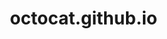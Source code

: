 # octocat.github.io

<!DOCTYPE html>
<html lang="ar" dir="rtl">
<head>
    <meta charset="UTF-8">
    <meta name="viewport" content="width=device-width, initial-scale=1.0">
    <title>أكاديمية البرمجة - تعلم لغات البرمجة</title>
    <link href="https://fonts.googleapis.com/css2?family=Cairo:wght@300;400;600;700&display=swap" rel="stylesheet">
    <link rel="stylesheet" href="https://cdnjs.cloudflare.com/ajax/libs/font-awesome/6.0.0/css/all.min.css">
    <meta name="google-signin-client_id" content="YOUR_GOOGLE_CLIENT_ID">
    <style>
        * {
            margin: 0;
            padding: 0;
            box-sizing: border-box;
        }

        body {
            font-family: 'Cairo', sans-serif;
            line-height: 1.6;
            color: #333;
            background: #f8f9fa;
        }

        .container {
            max-width: 1200px;
            margin: 0 auto;
            padding: 0 20px;
        }

        /* Header */
        header {
            background: linear-gradient(135deg, #667eea 0%, #764ba2 100%);
            color: white;
            padding: 1rem 0;
            position: fixed;
            width: 100%;
            top: 0;
            z-index: 1000;
            box-shadow: 0 2px 10px rgba(0,0,0,0.1);
        }

        nav {
            display: flex;
            justify-content: space-between;
            align-items: center;
        }

        .logo {
            font-size: 1.5rem;
            font-weight: bold;
            text-decoration: none;
            color: white;
        }

        .nav-links {
            display: flex;
            list-style: none;
            gap: 2rem;
        }

        .nav-links a {
            color: white;
            text-decoration: none;
            transition: opacity 0.3s;
        }

        .nav-links a:hover {
            opacity: 0.8;
        }

        .auth-buttons {
            display: flex;
            align-items: center;
            gap: 1rem;
        }

        .btn {
            padding: 0.75rem 1.5rem;
            border: none;
            border-radius: 25px;
            cursor: pointer;
            text-decoration: none;
            font-weight: 600;
            transition: all 0.3s ease;
            display: inline-flex;
            align-items: center;
            gap: 0.5rem;
        }

        .btn-primary {
            background: linear-gradient(45deg, #667eea, #764ba2);
            color: white;
        }

        .btn-primary:hover {
            transform: translateY(-2px);
            box-shadow: 0 5px 15px rgba(102, 126, 234, 0.4);
        }

        .btn-outline {
            background: transparent;
            color: white;
            border: 2px solid white;
        }

        .btn-outline:hover {
            background: white;
            color: #667eea;
        }

        /* User Profile */
        .user-profile {
            display: none;
            align-items: center;
            gap: 0.5rem;
        }

        .user-profile.active {
            display: flex;
        }

        .user-avatar {
            width: 35px;
            height: 35px;
            border-radius: 50%;
            border: 2px solid white;
        }

        .user-name {
            font-weight: 600;
        }

        .logout-btn {
            background: rgba(255,255,255,0.2);
            color: white;
            border: none;
            padding: 0.3rem 0.8rem;
            border-radius: 15px;
            cursor: pointer;
            font-size: 0.8rem;
        }

        /* Hero Section */
        .hero {
            background: linear-gradient(135deg, #667eea 0%, #764ba2 100%);
            color: white;
            padding: 120px 0 80px;
            text-align: center;
        }

        .hero h1 {
            font-size: 3rem;
            margin-bottom: 1rem;
            font-weight: 700;
        }

        .hero p {
            font-size: 1.25rem;
            margin-bottom: 2rem;
            opacity: 0.9;
        }

        .hero-cta {
            display: flex;
            gap: 1rem;
            justify-content: center;
            margin-bottom: 2rem;
        }

        /* Course Statistics */
        .course-stats {
            display: grid;
            grid-template-columns: repeat(3, 1fr);
            gap: 1rem;
            margin: 2rem 0;
            max-width: 600px;
            margin-left: auto;
            margin-right: auto;
        }

        .stat-item {
            text-align: center;
            padding: 1rem;
            background: rgba(255,255,255,0.1);
            border-radius: 10px;
            backdrop-filter: blur(10px);
        }

        .stat-number {
            font-size: 2rem;
            font-weight: bold;
            color: #FFD700;
        }

        /* Share Buttons */
        .share-buttons {
            display: flex;
            gap: 10px;
            justify-content: center;
            margin-top: 20px;
        }

        .share-btn {
            width: 45px;
            height: 45px;
            border-radius: 50%;
            border: none;
            color: white;
            cursor: pointer;
            transition: transform 0.3s ease;
            display: flex;
            align-items: center;
            justify-content: center;
            font-size: 1.2rem;
        }

        .share-btn:hover {
            transform: scale(1.1);
        }

        .whatsapp { background: #25D366; }
        .telegram { background: #0088cc; }
        .twitter { background: #1DA1F2; }
        .facebook { background: #4267B2; }

        /* Courses Section */
        .courses {
            padding: 80px 0;
            background: white;
        }

        .section-title {
            text-align: center;
            font-size: 2.5rem;
            margin-bottom: 3rem;
            color: #333;
        }

        .courses-grid {
            display: grid;
            grid-template-columns: repeat(auto-fit, minmax(300px, 1fr));
            gap: 2rem;
        }

        .course-card {
            background: white;
            border-radius: 15px;
            overflow: hidden;
            box-shadow: 0 10px 30px rgba(0,0,0,0.1);
            transition: transform 0.3s ease;
        }

        .course-card:hover {
            transform: translateY(-10px);
        }

        .course-header {
            padding: 2rem;
            text-align: center;
        }

        .course-icon {
            font-size: 3rem;
            margin-bottom: 1rem;
        }

        .course-title {
            font-size: 1.5rem;
            font-weight: 700;
            margin-bottom: 0.5rem;
        }

        .course-description {
            color: #666;
            margin-bottom: 1.5rem;
        }

        .course-features {
            list-style: none;
            padding: 0 2rem 2rem;
        }

        .course-features li {
            padding: 0.5rem 0;
            color: #555;
        }

        .course-features li:before {
            content: "✓";
            color: #28a745;
            font-weight: bold;
            margin-left: 0.5rem;
        }

        /* Interactive Course Section */
        .interactive-course {
            display: none;
            padding: 80px 0;
            background: #f8f9fa;
        }

        .course-container {
            max-width: 1000px;
            margin: 0 auto;
            background: white;
            border-radius: 15px;
            overflow: hidden;
            box-shadow: 0 10px 30px rgba(0,0,0,0.1);
        }

        .course-nav {
            background: linear-gradient(45deg, #667eea, #764ba2);
            color: white;
            padding: 1rem 2rem;
            display: flex;
            justify-content: space-between;
            align-items: center;
        }

        .lesson-content {
            padding: 2rem;
        }

        .lesson-title {
            font-size: 2rem;
            margin-bottom: 1rem;
            color: #333;
        }

        .lesson-text {
            font-size: 1.1rem;
            line-height: 1.8;
            margin-bottom: 2rem;
            color: #555;
        }

        .code-example {
            background: #1e1e1e;
            color: #00ff00;
            padding: 1.5rem;
            border-radius: 10px;
            margin: 2rem 0;
            overflow-x: auto;
            font-family: 'Courier New', monospace;
            direction: ltr;
        }

        .quiz-section {
            background: #f8f9fa;
            padding: 2rem;
            border-radius: 10px;
            margin: 2rem 0;
        }

        .quiz-options {
            display: grid;
            gap: 1rem;
            margin-top: 1rem;
        }

        .quiz-option {
            padding: 1rem;
            background: white;
            border: 2px solid #e9ecef;
            border-radius: 10px;
            cursor: pointer;
            transition: all 0.3s ease;
            text-align: right;
        }

        .quiz-option:hover {
            border-color: #667eea;
            background: #f8f9ff;
        }

        .quiz-option.correct {
            border-color: #28a745;
            background: #d4edda;
        }

        .lesson-navigation {
            display: flex;
            justify-content: space-between;
            padding: 2rem;
            border-top: 1px solid #e9ecef;
        }

        .progress-bar {
            width: 100%;
            height: 8px;
            background: #e9ecef;
            border-radius: 4px;
            overflow: hidden;
            margin: 1rem 0;
        }

        .progress-fill {
            height: 100%;
            background: linear-gradient(45deg, #667eea, #764ba2);
            transition: width 0.5s ease;
        }

        /* Customer Service */
        .customer-service {
            padding: 80px 0;
            background: linear-gradient(135deg, #667eea 0%, #764ba2 100%);
            color: white;
        }

        .service-grid {
            display: grid;
            grid-template-columns: repeat(auto-fit, minmax(250px, 1fr));
            gap: 2rem;
            margin-top: 3rem;
        }

        .service-card {
            background: rgba(255,255,255,0.1);
            backdrop-filter: blur(10px);
            padding: 2rem;
            border-radius: 15px;
            text-align: center;
            transition: transform 0.3s ease;
        }

        .service-card:hover {
            transform: translateY(-5px);
        }

        .service-icon {
            font-size: 3rem;
            margin-bottom: 1rem;
            color: #FFD700;
        }

        /* Footer */
        footer {
            background: #2c3e50;
            color: white;
            padding: 3rem 0 1rem;
        }

        .footer-content {
            display: grid;
            grid-template-columns: repeat(auto-fit, minmax(250px, 1fr));
            gap: 2rem;
            margin-bottom: 2rem;
        }

        .footer-section h3 {
            margin-bottom: 1rem;
            color: #FFD700;
        }

        .footer-section a {
            display: block;
            color: #bdc3c7;
            text-decoration: none;
            margin-bottom: 0.5rem;
            transition: color 0.3s;
        }

        .footer-section a:hover {
            color: white;
        }

        .social-links {
            display: flex;
            gap: 1rem;
            margin-top: 1rem;
        }

        .social-links a {
            display: inline-block;
            width: 40px;
            height: 40px;
            background: #667eea;
            border-radius: 50%;
            text-align: center;
            line-height: 40px;
        }

        /* Modal */
        .modal {
            display: none;
            position: fixed;
            z-index: 2000;
            left: 0;
            top: 0;
            width: 100%;
            height: 100%;
            background: rgba(0,0,0,0.8);
        }

        .modal.active {
            display: flex;
            align-items: center;
            justify-content: center;
        }

        .modal-content {
            background: white;
            padding: 2rem;
            border-radius: 15px;
            text-align: center;
            max-width: 400px;
            width: 90%;
            position: relative;
        }

        .close-modal {
            position: absolute;
            top: 10px;
            left: 15px;
            background: none;
            border: none;
            font-size: 1.5rem;
            cursor: pointer;
            color: #999;
        }

        .google-signin {
            background: #4285f4;
            color: white;
            border: none;
            padding: 1rem 2rem;
            border-radius: 10px;
            cursor: pointer;
            font-size: 1rem;
            margin-top: 1rem;
            display: flex;
            align-items: center;
            gap: 0.5rem;
            justify-content: center;
            width: 100%;
        }

        .google-signin:hover {
            background: #3367d6;
        }

        /* Points and Achievements */
        .points-counter {
            background: linear-gradient(45deg, #ffd700, #ffed4e);
            color: #333;
            padding: 0.5rem 1rem;
            border-radius: 20px;
            font-weight: bold;
            display: none;
            align-items: center;
            gap: 0.5rem;
        }

        .notification-bell {
            position: relative;
            cursor: pointer;
            color: white;
            font-size: 1.2rem;
        }

        .notification-badge {
            position: absolute;
            top: -5px;
            right: -5px;
            background: #ff4757;
            color: white;
            border-radius: 50%;
            width: 18px;
            height: 18px;
            font-size: 0.7rem;
            display: flex;
            align-items: center;
            justify-content: center;
        }

        .achievements-badge {
            position: fixed;
            top: 50%;
            right: -300px;
            width: 280px;
            background: white;
            border-radius: 15px;
            box-shadow: 0 10px 30px rgba(0,0,0,0.2);
            padding: 20px;
            transition: right 0.5s ease;
            z-index: 2000;
        }

        .achievements-badge.show {
            right: 20px;
        }

        /* Floating Chat */
        .floating-chat {
            position: fixed;
            bottom: 20px;
            right: 20px;
            z-index: 1000;
        }

        .chat-button {
            width: 60px;
            height: 60px;
            border-radius: 50%;
            background: linear-gradient(45deg, #667eea, #764ba2);
            color: white;
            border: none;
            cursor: pointer;
            box-shadow: 0 4px 20px rgba(102, 126, 234, 0.4);
            transition: all 0.3s ease;
            display: flex;
            align-items: center;
            justify-content: center;
            font-size: 1.5rem;
        }

        .chat-button:hover {
            transform: scale(1.1);
        }

        /* Animations */
        .fade-in {
            opacity: 0;
            transform: translateY(20px);
            animation: fadeInUp 0.8s ease forwards;
        }

        @keyframes fadeInUp {
            to {
                opacity: 1;
                transform: translateY(0);
            }
        }

        /* Toast Notifications */
        .toast {
            position: fixed;
            top: 20px;
            right: 20px;
            background: #28a745;
            color: white;
            padding: 1rem 2rem;
            border-radius: 10px;
            z-index: 3000;
            transform: translateX(100%);
            transition: transform 0.3s ease;
        }

        .toast.show {
            transform: translateX(0);
        }

        .toast.error {
            background: #dc3545;
        }

        .toast.info {
            background: #17a2b8;
        }

        /* Responsive Design */
        @media (max-width: 768px) {
            .nav-links {
                display: none;
            }

            .hero h1 {
                font-size: 2rem;
            }

            .course-stats {
                grid-template-columns: 1fr;
            }

            .hero-cta {
                flex-direction: column;
                align-items: center;
            }

            .lesson-navigation {
                flex-direction: column;
                gap: 1rem;
            }
        }
    </style>
</head>
<body>
    <!-- Header -->
    <header>
        <nav class="container">
            <a href="#" class="logo">🎓 أكاديمية البرمجة</a>
            <ul class="nav-links">
                <li><a href="#home">الرئيسية</a></li>
                <li><a href="#courses">الدروس</a></li>
                <li><a href="#about">من نحن</a></li>
                <li><a href="#contact">اتصل بنا</a></li>
            </ul>
            <div class="auth-buttons">
                <div class="notification-bell" onclick="showNotifications()">
                    <i class="fas fa-bell"></i>
                    <span class="notification-badge">3</span>
                </div>
                <div class="points-counter" id="userPoints">
                    <i class="fas fa-star"></i>
                    <span id="pointsCount">0</span> نقطة
                </div>
                <button class="btn btn-outline" onclick="openModal()">
                    <i class="fab fa-google"></i>
                    تسجيل الدخول
                </button>
                <div class="user-profile" id="userProfile">
                    <img src="" alt="User Avatar" class="user-avatar" id="userAvatar">
                    <span class="user-name" id="userName"></span>
                    <button class="logout-btn" onclick="signOut()">خروج</button>
                </div>
            </div>
        </nav>
    </header>

    <!-- Hero Section -->
    <section class="hero" id="home">
        <div class="container">
            <h1 class="fade-in">تعلم البرمجة من الصفر إلى الاحتراف</h1>
            <p class="fade-in">اكتشف عالم البرمجة مع أفضل الدروس التفاعلية والمشاريع العملية</p>
            
            <!-- Course Statistics -->
            <div class="course-stats fade-in">
                <div class="stat-item">
                    <div class="stat-number">15,000+</div>
                    <div>طالب مسجل</div>
                </div>
                <div class="stat-item">
                    <div class="stat-number">6</div>
                    <div>لغة برمجة</div>
                </div>
                <div class="stat-item">
                    <div class="stat-number">95%</div>
                    <div>معدل النجاح</div>
                </div>
            </div>
            
            <div class="hero-cta fade-in">
                <a href="#courses" class="btn btn-primary">ابدأ التعلم الآن</a>
                <a href="#about" class="btn btn-outline">اعرف المزيد</a>
            </div>
            
            <!-- Share Buttons -->
            <div class="share-buttons fade-in">
                <button class="share-btn whatsapp" onclick="shareOnWhatsApp()">
                    <i class="fab fa-whatsapp"></i>
                </button>
                <button class="share-btn telegram" onclick="shareOnTelegram()">
                    <i class="fab fa-telegram"></i>
                </button>
                <button class="share-btn twitter" onclick="shareOnTwitter()">
                    <i class="fab fa-twitter"></i>
                </button>
                <button class="share-btn facebook" onclick="shareOnFacebook()">
                    <i class="fab fa-facebook"></i>
                </button>
            </div>
        </div>
    </section>

    <!-- Courses Section -->
    <section class="courses" id="courses">
        <div class="container">
            <h2 class="section-title">الدورات المتاحة</h2>
            <div class="courses-grid">
                <!-- HTML Course -->
                <div class="course-card fade-in">
                    <div class="course-header">
                        <div class="course-icon">🌐</div>
                        <h3 class="course-title">HTML & CSS</h3>
                        <p class="course-description">تعلم أساسيات تطوير المواقع</p>
                    </div>
                    <ul class="course-features">
                        <li>أساسيات HTML</li>
                        <li>تنسيق CSS</li>
                        <li>التصميم المتجاوب</li>
                        <li>مشاريع عملية</li>
                    </ul>
                    <div style="padding: 0 2rem 2rem;">
                        <button class="btn btn-primary" onclick="startInteractiveCourse('HTML')" style="width: 100%;">
                            ابدأ الدورة التفاعلية
                        </button>
                    </div>
                </div>

                <!-- JavaScript Course -->
                <div class="course-card fade-in">
                    <div class="course-header">
                        <div class="course-icon">⚡</div>
                        <h3 class="course-title">JavaScript</h3>
                        <p class="course-description">البرمجة التفاعلية للمواقع</p>
                    </div>
                    <ul class="course-features">
                        <li>المتغيرات والدوال</li>
                        <li>التعامل مع DOM</li>
                        <li>الأحداث والتفاعل</li>
                        <li>مشاريع ديناميكية</li>
                    </ul>
                    <div style="padding: 0 2rem 2rem;">
                        <button class="btn btn-primary" onclick="startInteractiveCourse('JavaScript')" style="width: 100%;">
                            ابدأ الدورة التفاعلية
                        </button>
                    </div>
                </div>

                <!-- Python Course -->
                <div class="course-card fade-in">
                    <div class="course-header">
                        <div class="course-icon">🐍</div>
                        <h3 class="course-title">Python</h3>
                        <p class="course-description">لغة البرمجة الأكثر شعبية</p>
                    </div>
                    <ul class="course-features">
                        <li>أساسيات البرمجة</li>
                        <li>هياكل البيانات</li>
                        <li>البرمجة الكائنية</li>
                        <li>مكتبات مفيدة</li>
                    </ul>
                    <div style="padding: 0 2rem 2rem;">
                        <button class="btn btn-primary" onclick="startInteractiveCourse('Python')" style="width: 100%;">
                            ابدأ الدورة التفاعلية
                        </button>
                    </div>
                </div>

                <!-- React Course -->
                <div class="course-card fade-in">
                    <div class="course-header">
                        <div class="course-icon">⚛️</div>
                        <h3 class="course-title">React</h3>
                        <p class="course-description">تطوير تطبيقات الويب الحديثة</p>
                    </div>
                    <ul class="course-features">
                        <li>مكونات React</li>
                        <li>إدارة الحالة</li>
                        <li>React Hooks</li>
                        <li>تطبيقات كاملة</li>
                    </ul>
                    <div style="padding: 0 2rem 2rem;">
                        <button class="btn btn-primary" onclick="startInteractiveCourse('React')" style="width: 100%;">
                            ابدأ الدورة التفاعلية
                        </button>
                    </div>
                </div>
            </div>
        </div>
    </section>

    <!-- Interactive Course Section -->
    <section class="interactive-course" id="interactiveCourse">
        <div class="container">
            <div class="course-container">
                <div class="course-nav">
                    <button onclick="backToCourses()" class="btn btn-outline">← العودة للدورات</button>
                    <h2 id="courseTitle">دورة HTML التفاعلية</h2>
                    <div class="points-counter">
                        <i class="fas fa-star"></i>
                        <span id="coursePoints">0</span> نقطة
                    </div>
                </div>
                
                <div class="progress-bar">
                    <div class="progress-fill" id="courseProgress" style="width: 0%"></div>
                </div>

                <div class="lesson-content">
                    <h3 class="lesson-title" id="lessonTitle">مقدمة في HTML</h3>
                    <p class="lesson-text" id="lessonText">
                        HTML هي لغة ترميز النصوص التشعبية، وهي اللغة الأساسية لإنشاء صفحات الويب.
                        تتكون من عناصر محاطة بوسوم تحدد نوع المحتوى وكيفية عرضه في المتصفح.
                    </p>

                    <div class="code-example" id="codeExample">
                        <pre><code>&lt;!DOCTYPE html&gt;
&lt;html&gt;
&lt;head&gt;
    &lt;title&gt;صفحتي الأولى&lt;/title&gt;
&lt;/head&gt;
&lt;body&gt;
    &lt;h1&gt;أهلاً بالعالم!&lt;/h1&gt;
    &lt;p&gt;هذه أول صفحة HTML لي&lt;/p&gt;
&lt;/body&gt;
&lt;/html&gt;</code></pre>
                    </div>

                    <div class="quiz-section">
                        <h4>اختبر فهمك:</h4>
                        <p id="quizQuestion">ما هو الوسم المستخدم لإنشاء عنوان رئيسي في HTML؟</p>
                        <div class="quiz-options" id="quizOptions">
                            <div class="quiz-option" onclick="selectQuizOption(this, false)">&lt;title&gt;</div>
                            <div class="quiz-option" onclick="selectQuizOption(this, true)">&lt;h1&gt;</div>
                            <div class="quiz-option" onclick="selectQuizOption(this, false)">&lt;header&gt;</div>
                        </div>
                    </div>
                </div>

                <div class="lesson-navigation">
                    <button class="btn btn-outline" onclick="previousLesson()" id="prevBtn" disabled>
                        <i class="fas fa-arrow-right"></i> الدرس السابق
                    </button>
                    <button class="btn btn-primary" onclick="completeLesson()" id="completeBtn">
                        أكمل الدرس
                    </button>
                    <button class="btn btn-primary" onclick="nextLesson()" id="nextBtn">
                        الدرس التالي <i class="fas fa-arrow-left"></i>
                    </button>
                </div>
            </div>
        </div>
    </section>

    <!-- Customer Service Section -->
    <section class="customer-service" id="contact">
        <div class="container">
            <h2 class="section-title">خدمة العملاء</h2>
            <div class="service-grid">
                <div class="service-card fade-in">
                    <div class="service-icon">
                        <i class="fas fa-headset"></i>
                    </div>
                    <h3>دعم فني 24/7</h3>
                    <p>فريق الدعم الفني متاح لمساعدتك في أي وقت</p>
                    <div style="margin: 15px 0; font-size: 1.1rem;">
                        <i class="fas fa-phone" style="color: #FFD700; margin-left: 10px;"></i>
                        <strong>774633282</strong>
                    </div>
                    <a href="tel:774633282" class="btn btn-outline">اتصل الآن</a>
                </div>

                <div class="service-card fade-in">
                    <div class="service-icon">
                        <i class="fab fa-whatsapp"></i>
                    </div>
                    <h3>واتساب</h3>
                    <p>تواصل معنا عبر الواتساب للحصول على الدعم السريع</p>
                    <a href="https://wa.me/966774633282" class="btn btn-outline" target="_blank">راسلنا على واتساب</a>
                </div>

                <div class="service-card fade-in">
                    <div class="service-icon">
                        <i class="fas fa-comments"></i>
                    </div>
                    <h3>منتدى المناقشات</h3>
                    <p>انضم لمجتمع المطورين وتبادل الخبرات</p>
                    <button class="btn btn-outline" onclick="openForum()">انضم للمنتدى</button>
                </div>

                <div class="service-card fade-in">
                    <div class="service-icon">
                        <i class="fas fa-video"></i>
                    </div>
                    <h3>جلسات مباشرة</h3>
                    <p>جلسات تعليمية مباشرة مع أفضل المدربين</p>
                    <button class="btn btn-outline" onclick="bookSession()">احجز جلسة</button>
                </div>
            </div>
        </div>
    </section>

    <!-- Footer -->
    <footer>
        <div class="container">
            <div class="footer-content">
                <div class="footer-section">
                    <h3>الدورات</h3>
                    <a href="#" onclick="startInteractiveCourse('HTML')">HTML & CSS</a>
                    <a href="#" onclick="startInteractiveCourse('JavaScript')">JavaScript</a>
                    <a href="#" onclick="startInteractiveCourse('Python')">Python</a>
                    <a href="#" onclick="startInteractiveCourse('React')">React</a>
                </div>
                <div class="footer-section">
                    <h3>المساعدة</h3>
                    <a href="#">الأسئلة الشائعة</a>
                    <a href="#contact">الدعم الفني</a>
                    <a href="#">سياسة الخصوصية</a>
                    <a href="#">شروط الاستخدام</a>
                </div>
                <div class="footer-section">
                    <h3>تواصل معنا</h3>
                    <a href="alinaser738162039@gmail.com">info@programming-academy.com</a>
                    <a href="tel:+966774633282">+966 77 463 3282</a>
                    <div class="social-links">
                        <a href="#" onclick="shareOnFacebook()"><i class="fab fa-facebook"></i></a>
                        <a href="#" onclick="shareOnTwitter()"><i class="fab fa-twitter"></i></a>
                        <a href="#"><i class="fab fa-instagram"></i></a>
                        <a href="#"><i class="fab fa-linkedin"></i></a>
                    </div>
                </div>
            </div>
            <p style="text-align: center; margin-top: 2rem; padding-top: 2rem; border-top: 1px solid #34495e;">
                &copy; 2024 أكاديمية البرمجة. جميع الحقوق محفوظة.
            </p>
        </div>
    </footer>

    <!-- Auth Modal -->
    <div class="modal" id="authModal">
        <div class="modal-content">
            <button class="close-modal" onclick="closeModal()">&times;</button>
            <h2>تسجيل الدخول</h2>
            <p>سجل دخولك باستخدام حساب جوجل للوصول لجميع الدورات والمميزات المتقدمة</p>
            <button class="google-signin" onclick="signInWithGoogle()">
                <i class="fab fa-google"></i>
                تسجيل الدخول بجوجل
            </button>
        </div>
    </div>

    <!-- Floating Chat Button -->
    <div class="floating-chat">
        <button class="chat-button" onclick="openChat()">
            <i class="fas fa-comments"></i>
        </button>
    </div>

    <!-- Achievements Badge -->
    <div class="achievements-badge" id="achievementsBadge">
        <button onclick="hideAchievements()" style="float: left; background: none; border: none; font-size: 1.2rem; cursor: pointer;">&times;</button>
        <div style="text-align: center;">
            <i class="fas fa-trophy" style="font-size: 2rem; color: #FFD700; margin-bottom: 10px;"></i>
            <h4 id="achievementTitle">إنجاز جديد!</h4>
            <p id="achievementText">لقد أكملت أول درس لك!</p>
        </div>
    </div>

    <!-- Google APIs -->
    <script src="https://apis.google.com/js/platform.js" async defer></script>

    <script>
        // Global Variables
        let isSignedIn = false;
        let userPoints = 0;
        let currentLesson = 0;
        let completedLessons = [];
        let currentCourse = 'HTML';

        // Course Data
        const courses = {
            HTML: {
                title: 'دورة HTML التفاعلية',
                lessons: [
                    {
                        title: 'مقدمة في HTML',
                        content: 'HTML هي لغة ترميز النصوص التشعبية، وهي اللغة الأساسية لإنشاء صفحات الويب. تتكون من عناصر محاطة بوسوم تحدد نوع المحتوى وكيفية عرضه في المتصفح.',
                        code: `&lt;!DOCTYPE html&gt;
&lt;html&gt;
&lt;head&gt;
    &lt;title&gt;صفحتي الأولى&lt;/title&gt;
&lt;/head&gt;
&lt;body&gt;
    &lt;h1&gt;أهلاً بالعالم!&lt;/h1&gt;
    &lt;p&gt;هذه أول صفحة HTML لي&lt;/p&gt;
&lt;/body&gt;
&lt;/html&gt;`,
                        question: 'ما هو الوسم المستخدم لإنشاء عنوان رئيسي في HTML؟',
                        options: ['&lt;title&gt;', '&lt;h1&gt;', '&lt;header&gt;'],
                        correct: 1
                    },
                    {
                        title: 'العناصر والوسوم',
                        content: 'تتكون HTML من عناصر محاطة بوسوم. كل وسم له وظيفة محددة في تحديد نوع المحتوى وطريقة عرضه.',
                        code: `&lt;h1&gt;عنوان رئيسي&lt;/h1&gt;
&lt;h2&gt;عنوان فرعي&lt;/h2&gt;
&lt;p&gt;فقرة نصية&lt;/p&gt;
&lt;a href="https://example.com"&gt;رابط&lt;/a&gt;
&lt;img src="image.jpg" alt="وصف الصورة"&gt;`,
                        question: 'أي وسم يستخدم لإنشاء رابط؟',
                        options: ['&lt;link&gt;', '&lt;a&gt;', '&lt;url&gt;'],
                        correct: 1
                    },
                    {
                        title: 'النماذج في HTML',
                        content: 'النماذج تسمح للمستخدمين بإدخال البيانات وإرسالها للخادم. تحتوي على عناصر مختلفة مثل input و select و textarea.',
                        code: `&lt;form&gt;
    &lt;label for="name"&gt;الاسم:&lt;/label&gt;
    &lt;input type="text" id="name" name="name"&gt;
    
    &lt;label for="email"&gt;البريد الإلكتروني:&lt;/label&gt;
    &lt;input type="email" id="email" name="email"&gt;
    
    &lt;button type="submit"&gt;إرسال&lt;/button&gt;
&lt;/form&gt;`,
                        question: 'ما هو نوع input المناسب للبريد الإلكتروني؟',
                        options: ['text', 'email', 'mail'],
                        correct: 1
                    }
                ]
            },
            JavaScript: {
                title: 'دورة JavaScript التفاعلية',
                lessons: [
                    {
                        title: 'مقدمة في JavaScript',
                        content: 'JavaScript هي لغة برمجة تفاعلية تجعل المواقع حية وديناميكية.',
                        code: `console.log("مرحباً بالعالم!");
let name = "أحمد";
alert("مرحباً " + name);`,
                        question: 'كيف نعرض رسالة في وحدة التحكم؟',
                        options: ['print()', 'console.log()', 'alert()'],
                        correct: 1
                    }
                ]
            }
        };

        // Authentication Functions
        function openModal() {
            document.getElementById('authModal').classList.add('active');
        }

        function closeModal() {
            document.getElementById('authModal').classList.remove('active');
        }

        function signInWithGoogle() {
            // Simulate Google Sign In
            setTimeout(() => {
                const fakeUser = {
                    name: 'المستخدم الجديد',
                    avatar: 'https://via.placeholder.com/40/667eea/ffffff?text=U',
                    email: 'user@example.com'
                };
                
                updateUserProfile(fakeUser);
                closeModal();
                showToast('تم تسجيل الدخول بنجاح!', 'success');
                addPoints(5); // Welcome bonus
            }, 1000);
        }

        function updateUserProfile(user) {
            const userProfile = document.getElementById('userProfile');
            const userAvatar = document.getElementById('userAvatar');
            const userName = document.getElementById('userName');
            const authButton = document.querySelector('.auth-buttons .btn-outline');
            const pointsCounter = document.getElementById('userPoints');

            userAvatar.src = user.avatar;
            userName.textContent = user.name;
            userProfile.classList.add('active');
            authButton.style.display = 'none';
            pointsCounter.style.display = 'flex';
            isSignedIn = true;
            
            // Welcome achievement
            setTimeout(() => {
                showAchievement('مرحباً بك!', 'مرحباً بك في أكاديمية البرمجة! ابدأ رحلتك الآن واحصل على 5 نقاط مجانية!');
            }, 2000);
        }

        function signOut() {
            const userProfile = document.getElementById('userProfile');
            const authButton = document.querySelector('.auth-buttons .btn-outline');
            const pointsCounter = document.getElementById('userPoints');

            userProfile.classList.remove('active');
            authButton.style.display = 'block';
            pointsCounter.style.display = 'none';
            isSignedIn = false;
            userPoints = 0;
            updatePointsDisplay();
            showToast('تم تسجيل الخروج بنجاح', 'info');
        }

        // Course Functions
        function startInteractiveCourse(courseName) {
            if (!isSignedIn) {
                openModal();
                return;
            }
            
            currentCourse = courseName;
            currentLesson = 0;
            
            // Show interactive course section
            document.getElementById('interactiveCourse').style.display = 'block';
            document.getElementById('courses').style.display = 'none';
            
            loadLesson();
            addPoints(5);
            showToast(`بدء ${courses[courseName].title}`, 'success');
            
            // Scroll to course section
            document.getElementById('interactiveCourse').scrollIntoView({
                behavior: 'smooth'
            });
        }

        function loadLesson() {
            const course = courses[currentCourse];
            const lesson = course.lessons[currentLesson];
            
            document.getElementById('courseTitle').textContent = course.title;
            document.getElementById('lessonTitle').textContent = lesson.title;
            document.getElementById('lessonText').textContent = lesson.content;
            document.getElementById('codeExample').innerHTML = `<pre><code>${lesson.code}</code></pre>`;
            document.getElementById('quizQuestion').textContent = lesson.question;
            
            // Load quiz options
            const optionsContainer = document.getElementById('quizOptions');
            optionsContainer.innerHTML = '';
            lesson.options.forEach((option, index) => {
                const optionDiv = document.createElement('div');
                optionDiv.className = 'quiz-option';
                optionDiv.innerHTML = option;
                optionDiv.onclick = () => selectQuizOption(optionDiv, index === lesson.correct);
                optionsContainer.appendChild(optionDiv);
            });
            
            // Update navigation buttons
            document.getElementById('prevBtn').disabled = currentLesson === 0;
            document.getElementById('nextBtn').disabled = currentLesson === course.lessons.length - 1;
            
            // Update progress
            updateProgress();
        }

        function selectQuizOption(element, isCorrect) {
            // Remove previous selections
            document.querySelectorAll('.quiz-option').forEach(opt => {
                opt.classList.remove('correct');
                opt.style.background = '';
                opt.style.borderColor = '';
            });
            
            if (isCorrect) {
                element.classList.add('correct');
                showToast('إجابة صحيحة! 🎉', 'success');
                addPoints(10);
            } else {
                element.style.background = '#f8d7da';
                element.style.borderColor = '#dc3545';
                showToast('إجابة خاطئة، حاول مرة أخرى', 'error');
            }
        }

        function completeLesson() {
            if (!completedLessons.includes(`${currentCourse}-${currentLesson}`)) {
                completedLessons.push(`${currentCourse}-${currentLesson}`);
                addPoints(20);
                showToast('تم إكمال الدرس بنجاح!', 'success');
                
                // Check for course completion
                if (currentLesson === courses[currentCourse].lessons.length - 1) {
                    setTimeout(() => {
                        showAchievement('مبروك!', `لقد أكملت ${courses[currentCourse].title} بنجاح! 🎊`);
                    }, 1000);
                }
            }
            
            updateProgress();
        }

        function nextLesson() {
            if (currentLesson < courses[currentCourse].lessons.length - 1) {
                currentLesson++;
                loadLesson();
            }
        }

        function previousLesson() {
            if (currentLesson > 0) {
                currentLesson--;
                loadLesson();
            }
        }

        function backToCourses() {
            document.getElementById('interactiveCourse').style.display = 'none';
            document.getElementById('courses').style.display = 'block';
            document.getElementById('courses').scrollIntoView({
                behavior: 'smooth'
            });
        }

        function updateProgress() {
            const totalLessons = courses[currentCourse].lessons.length;
            const completed = completedLessons.filter(l => l.startsWith(currentCourse)).length;
            const progress = (completed / totalLessons) * 100;
            
            document.getElementById('courseProgress').style.width = progress + '%';
        }

        // Points and Achievements
        function addPoints(points) {
            userPoints += points;
            updatePointsDisplay();
            checkAchievements();
        }

        function updatePointsDisplay() {
            document.getElementById('pointsCount').textContent = userPoints;
            document.getElementById('coursePoints').textContent = userPoints;
        }

        function checkAchievements() {
            if (userPoints >= 50 && !completedLessons.includes('achievement-50')) {
                completedLessons.push('achievement-50');
                showAchievement('المثابرة!', 'لقد حصلت على 50 نقطة - أنت على الطريق الصحيح! 🌟');
            }
            
            if (userPoints >= 100 && !completedLessons.includes('achievement-100')) {
                completedLessons.push('achievement-100');
                showAchievement('خبير البرمجة!', 'مبروك! لقد حصلت على 100 نقطة! 🏆');
            }
        }

        function showAchievement(title, description) {
            document.getElementById('achievementTitle').textContent = title;
            document.getElementById('achievementText').textContent = description;
            document.getElementById('achievementsBadge').classList.add('show');
            
            setTimeout(() => {
                document.getElementById('achievementsBadge').classList.remove('show');
            }, 5000);
        }

        function hideAchievements() {
            document.getElementById('achievementsBadge').classList.remove('show');
        }

        // Social Sharing
        function shareOnWhatsApp() {
            const text = 'تعلم البرمجة مجاناً مع أكاديمية البرمجة! 🎓';
            const url = window.location.href;
            window.open(`https://wa.me/?text=${encodeURIComponent(text + ' ' + url)}`, '_blank');
        }

        function shareOnTelegram() {
            const text = 'تعلم البرمجة مجاناً مع أكاديمية البرمجة!';
            const url = window.location.href;
            window.open(`https://t.me/share/url?url=${encodeURIComponent(url)}&text=${encodeURIComponent(text)}`, '_blank');
        }

        function shareOnTwitter() {
            const text = 'تعلم البرمجة مجاناً مع أكاديمية البرمجة!';
            const url = window.location.href;
            window.open(`https://twitter.com/intent/tweet?text=${encodeURIComponent(text)}&url=${encodeURIComponent(url)}`, '_blank');
        }

        function shareOnFacebook() {
            const url = window.location.href;
            window.open(`https://www.facebook.com/sharer/sharer.php?u=${encodeURIComponent(url)}`, '_blank');
        }

        // Utility Functions
        function showNotifications() {
            showToast('لديك 3 إشعارات جديدة! 🔔', 'info');
        }

        function openChat() {
            window.open('https://wa.me/966774633282?text=مرحباً، أحتاج مساعدة في أكاديمية البرمجة 👋', '_blank');
        }

        function openForum() {
            showToast('جاري تحضير منتدى المناقشات...', 'info');
        }

        function bookSession() {
            if (!isSignedIn) {
                openModal();
                return;
            }
            showToast('جاري فتح نظام حجز الجلسات...', 'info');
        }

        function showToast(message, type = 'success') {
            const toast = document.createElement('div');
            toast.className = `toast ${type}`;
            toast.textContent = message;
            document.body.appendChild(toast);
            
            setTimeout(() => {
                toast.classList.add('show');
            }, 100);
            
            setTimeout(() => {
                toast.classList.remove('show');
                setTimeout(() => {
                    document.body.removeChild(toast);
                }, 300);
            }, 3000);
        }

        // Smooth Scrolling
        document.querySelectorAll('a[href^="#"]').forEach(anchor => {
            anchor.addEventListener('click', function(e) {
                e.preventDefault();
                const target = document.querySelector(this.getAttribute('href'));
                if (target) {
                    target.scrollIntoView({
                        behavior: 'smooth',
                        block: 'start'
                    });
                }
            });
        });

        // Animation on Scroll
        const observerOptions = {
            threshold: 0.1,
            rootMargin: '0px 0px -50px 0px'
        };

        const observer = new IntersectionObserver((entries) => {
            entries.forEach(entry => {
                if (entry.isIntersecting) {
                    entry.target.classList.add('fade-in');
                }
            });
        }, observerOptions);

        document.querySelectorAll('.fade-in').forEach(el => {
            observer.observe(el);
        });

        // Initialize
        document.addEventListener('DOMContentLoaded', function() {
            setTimeout(() => {
                showToast('مرحباً بك في أكاديمية البرمجة المطورة! 🚀', 'success');
            }, 1000);
        });

        // Close modal when clicking outside
        window.onclick = function(event) {
            const modal = document.getElementById('authModal');
            if (event.target === modal) {
                closeModal();
            }
        };
    </script>
</body>
</html>
